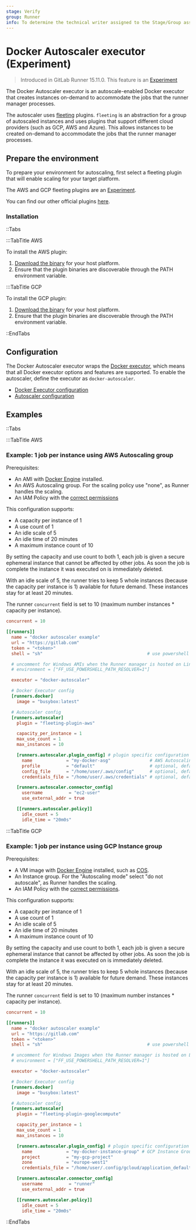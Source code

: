 ```yaml
---
stage: Verify
group: Runner
info: To determine the technical writer assigned to the Stage/Group associated with this page, see https://about.gitlab.com/handbook/product/ux/technical-writing/#assignments
---
```


# Docker Autoscaler executor (Experiment)

> Introduced in GitLab Runner 15.11.0. This feature is an [Experiment](https://docs.gitlab.com/ee/policy/alpha-beta-support.html)

The Docker Autoscaler executor is an autoscale-enabled Docker executor that creates instances on-demand to
accommodate the jobs that the runner manager processes.

The autoscaler uses [fleeting](https://gitlab.com/gitlab-org/fleeting/fleeting) plugins. `fleeting` is an abstraction
for a group of autoscaled instances and uses plugins that support different cloud providers (such as GCP, AWS and
Azure). This allows instances to be created on-demand to accommodate the jobs that the runner manager processes.

## Prepare the environment

To prepare your environment for autoscaling, first select a fleeting plugin that will enable scaling for your target
platform.

The AWS and GCP fleeting plugins are an [Experiment](https://docs.gitlab.com/ee/policy/alpha-beta-support.html).

You can find our other official plugins [here](https://gitlab.com/gitlab-org/fleeting).

### Installation

::Tabs

:::TabTitle AWS

To install the AWS plugin:

1. [Download the binary](https://gitlab.com/gitlab-org/fleeting/fleeting-plugin-aws/-/releases) for your host platform.
1. Ensure that the plugin binaries are discoverable through the PATH environment variable.

:::TabTitle GCP

To install the GCP plugin:

1. [Download the binary](https://gitlab.com/gitlab-org/fleeting/fleeting-plugin-googlecompute/-/releases) for your host platform.
1. Ensure that the plugin binaries are discoverable through the PATH environment variable.

::EndTabs

## Configuration

The Docker Autoscaler executor wraps the [Docker executor](docker.md), which means that all Docker executor options and
features are supported. To enable the autoscaler, define the executor as `docker-autoscaler`.

- [Docker Executor configuration](../configuration/advanced-configuration.md#the-runnersdocker-section)
- [Autoscaler configuration](../configuration/advanced-configuration.md#the-runnersautoscaler-section)

## Examples

::Tabs

:::TabTitle AWS

### Example: 1 job per instance using AWS Autoscaling group

Prerequisites:

- An AMI with [Docker Engine](https://docs.docker.com/engine/) installed.
- An AWS Autoscaling group. For the scaling policy use "none", as Runner handles the scaling.
- An IAM Policy with the [correct permissions](https://gitlab.com/gitlab-org/fleeting/fleeting-plugin-aws#recommended-iam-policy)

This configuration supports:

- A capacity per instance of 1
- A use count of 1
- An idle scale of 5
- An idle time of 20 minutes
- A maximum instance count of 10

By setting the capacity and use count to both 1, each job is given a secure ephemeral instance that cannot be
affected by other jobs. As soon the job is complete the instance it was executed on is immediately deleted.

With an idle scale of 5, the runner tries to keep 5 whole instances (because the capacity per instance is 1)
available for future demand. These instances stay for at least 20 minutes.

The runner `concurrent` field is set to 10 (maximum number instances * capacity per instance).

```toml
concurrent = 10

[[runners]]
  name = "docker autoscaler example"
  url = "https://gitlab.com"
  token = "<token>"
  shell = "sh"                                        # use powershell or pwsh for Windows AMIs

  # uncomment for Windows AMIs when the Runner manager is hosted on Linux
  # environment = ["FF_USE_POWERSHELL_PATH_RESOLVER=1"]

  executor = "docker-autoscaler"

  # Docker Executor config
  [runners.docker]
    image = "busybox:latest"

  # Autoscaler config
  [runners.autoscaler]
    plugin = "fleeting-plugin-aws"

    capacity_per_instance = 1
    max_use_count = 1
    max_instances = 10

    [runners.autoscaler.plugin_config] # plugin specific configuration (see plugin documentation)
      name             = "my-docker-asg"               # AWS Autoscaling Group name
      profile          = "default"                     # optional, default is 'default'
      config_file      = "/home/user/.aws/config"      # optional, default is '~/.aws/config'
      credentials_file = "/home/user/.aws/credentials" # optional, default is '~/.aws/credentials'

    [runners.autoscaler.connector_config]
      username          = "ec2-user"
      use_external_addr = true

    [[runners.autoscaler.policy]]
      idle_count = 5
      idle_time = "20m0s"
```

:::TabTitle GCP

### Example: 1 job per instance using GCP Instance group

Prerequisites:

- A VM image with [Docker Engine](https://docs.docker.com/engine/) installed, such as [COS](https://cloud.google.com/container-optimized-os/docs).
- An Instance group. For the "Autoscaling mode" select "do not autoscale", as Runner handles the scaling.
- An IAM Policy with the [correct permissions](https://gitlab.com/gitlab-org/fleeting/fleeting-plugin-googlecompute#recommended-iam-policy).

This configuration supports:

- A capacity per instance of 1
- A use count of 1
- An idle scale of 5
- An idle time of 20 minutes
- A maximum instance count of 10

By setting the capacity and use count to both 1, each job is given a secure ephemeral instance that cannot be
affected by other jobs. As soon the job is complete the instance it was executed on is immediately deleted.

With an idle scale of 5, the runner tries to keep 5 whole instances (because the capacity per instance is 1)
available for future demand. These instances stay for at least 20 minutes.

The runner `concurrent` field is set to 10 (maximum number instances * capacity per instance).

```toml
concurrent = 10

[[runners]]
  name = "docker autoscaler example"
  url = "https://gitlab.com"
  token = "<token>"
  shell = "sh"                                        # use powershell or pwsh for Windows Images

  # uncomment for Windows Images when the Runner manager is hosted on Linux
  # environment = ["FF_USE_POWERSHELL_PATH_RESOLVER=1"]

  executor = "docker-autoscaler"

  # Docker Executor config
  [runners.docker]
    image = "busybox:latest"

  # Autoscaler config
  [runners.autoscaler]
    plugin = "fleeting-plugin-googlecompute"

    capacity_per_instance = 1
    max_use_count = 1
    max_instances = 10

    [runners.autoscaler.plugin_config] # plugin specific configuration (see plugin documentation)
      name             = "my-docker-instance-group" # GCP Instance Group name
      project          = "my-gcp-project"
      zone             = "europe-west1"
      credentials_file = "/home/user/.config/gcloud/application_default_credentials.json" # optional, default is '~/.config/gcloud/application_default_credentials.json'

    [runners.autoscaler.connector_config]
      username          = "runner"
      use_external_addr = true

    [[runners.autoscaler.policy]]
      idle_count = 5
      idle_time = "20m0s"
```

::EndTabs
